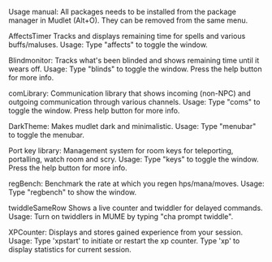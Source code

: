 Usage manual:
All packages needs to be installed from the package manager in Mudlet (Alt+O). They can be removed from the same menu.

AffectsTimer
Tracks and displays remaining time for spells and various buffs/maluses.
Usage: Type "affects" to toggle the window.

Blindmonitor:
Tracks what's been blinded and shows remaining time until it wears off.
Usage: Type "blinds" to toggle the window. Press the help button for more info.

comLibrary:
Communication library that shows incoming (non-NPC) and outgoing communication through various channels.
Usage: Type "coms" to toggle the window. Press help button for more info.

DarkTheme:
Makes mudlet dark and minimalistic.
Usage: Type "menubar" to toggle the menubar.

Port key library:
Management system for room keys for teleporting, portalling, watch room and scry.
Usage: Type "keys" to toggle the window. Press the help button for more info.

regBench:
Benchmark the rate at which you regen hps/mana/moves.
Usage: Type "regbench" to show the window.

twiddleSameRow
Shows a live counter and twiddler for delayed commands.
Usage: Turn on twiddlers in MUME by typing "cha prompt twiddle".

XPCounter:
Displays and stores gained experience from your session.
Usage: Type 'xpstart' to initiate or restart the xp counter. Type 'xp' to display statistics for current session.
